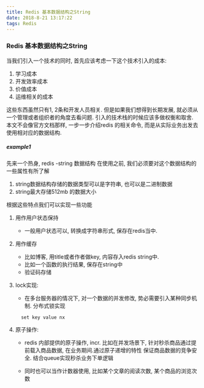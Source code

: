 ```yaml
---
title: Redis 基本数据结构之String
date: 2018-8-21 13:17:22
tags: Redis
---
```

### Redis 基本数据结构之String

当我们引入一个技术的同时, 首先应该考虑一下这个技术引入的成本:

1. 学习成本
2. 开发效率成本
3. 价值成本
4. 运维相关的成本
    
这些东西虽然只有1, 2条和开发人员相关. 但是如果我们想得到长期发展, 就必须从一个管理或者组织者的角度去看问题. 引入的技术栈的时候应该多做权衡和取舍.
本文不会像官方文档那样, 一步一步介绍redis 的相关命令, 而是从实际业务出发去使用相对应的数据结构.

##### example1
  先来一个热身, redis -string 数据结构
  在使用之前, 我们必须要对这个数据结构的一些属性有所了解
  
  1. string数据结构存储的数据类型可以是字符串, 也可以是二进制数据
  2. string最大存储512mb 的数据大小
  
根据这些特点我们可以实现一些功能
  
  1. 用作用户状态保持
      * 一般用户状态可以, 转换成字符串形式, 保存在redis当中.
      
  2. 用作缓存
      * 比如博客, 用title或者作者做key, 内容存入redis string中.
      * 比如一个函数的执行结果, 保存在string中
      * 验证码存储
      
  3. lock实现:
      * 在多台服务器的情况下, 对一个数据的并发修改, 势必需要引入某种同步机制. 分布式锁实现
      ```
        set key value nx 
     ```
  
  4. 原子操作:
      * redis 内部提供的原子操作, incr. 比如在并发场景下, 针对秒杀商品通过提前载入商品数据, 在业务期间.通过原子递增的特性
      保证商品数据的竞争安全. 结合queue实现秒杀业务下单逻辑
      
      * 同时也可以当作计数器使用, 比如某个文章的阅读次数, 某个商品的浏览次数
